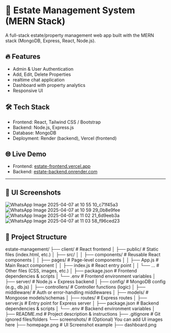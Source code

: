 # 🏡 Estate Management System (MERN Stack)

A full-stack estate/property management web app built with the MERN stack (MongoDB, Express, React, Node.js).

## 🔥 Features

- Admin & User Authentication
- Add, Edit, Delete Properties
- realtime chat application
- Dashboard with property analytics
- Responsive UI

## 🛠️ Tech Stack

- Frontend: React, Tailwind CSS / Bootstrap
- Backend: Node.js, Express.js
- Database: MongoDB
- Deployment: Render (backend), Vercel (frontend)

## 🌐 Live Demo

- Frontend: [estate-frontend.vercel.app](https://your-vercel-url)
- Backend: [estate-backend.onrender.com](https://your-render-url)

---

## 📸 UI Screenshots
![WhatsApp Image 2025-04-07 at 10 55 10_c71f45a3](https://github.com/user-attachments/assets/e33581d4-67b9-4116-a295-5cbecc4e8d64)
![WhatsApp Image 2025-04-07 at 10 59 29_0b8e9fee](https://github.com/user-attachments/assets/54203781-e5a5-4b0d-959d-0e9af140fdf3)
![WhatsApp Image 2025-04-07 at 11 02 21_6d9eeb3a](https://github.com/user-attachments/assets/44a5b0be-40c7-4aad-af25-27a674329bfd)
![WhatsApp Image 2025-04-07 at 11 03 58_f96ced23](https://github.com/user-attachments/assets/1c8fc90a-4ea1-45bd-8e02-dc56e903441d)


## 📁 Project Structure
estate-management/
├── client/                      # React frontend
│   ├── public/                  # Static files (index.html, etc.)
│   ├── src/
│   │   ├── components/          # Reusable React components
│   │   ├── pages/               # Page-level components
│   │   ├── App.js               # Main React component
│   │   ├── index.js             # React entry point
│   │   └── ...                  # Other files (CSS, images, etc.)
│   ├── package.json             # Frontend dependencies & scripts
│   └── .env                     # Frontend environment variables
│
├── server/                      # Node.js + Express backend
│   ├── config/                  # MongoDB config (e.g., db.js)
│   ├── controllers/             # Controller functions (logic)
│   ├── middleware/              # Auth or error-handling middlewares
│   ├── models/                  # Mongoose models/schemas
│   ├── routes/                  # Express routes
│   ├── server.js                # Entry point for Express server
│   ├── package.json             # Backend dependencies & scripts
│   └── .env                     # Backend environment variables 
│
├── README.md                    # Project description & instructions
├── .gitignore                   # Git ignored files/folders
└── screenshots/                 # (Optional) You can add UI images here
    ├── homepage.png             # UI Screenshot example
    ├── dashboard.png


